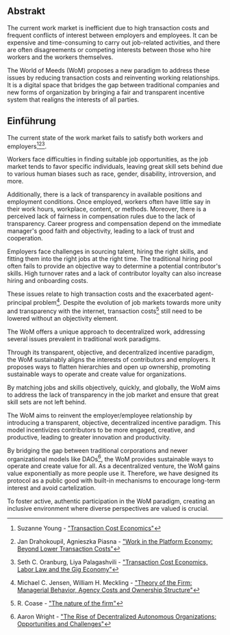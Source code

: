 ## Abstrakt

The current work market is inefficient due to high transaction costs and frequent conflicts of interest between employers and employees. It can be expensive and time-consuming to carry out job-related activities, and there are often disagreements or competing interests between those who hire workers and the workers themselves.

The World of Meeds (WoM) proposes a new paradigm to address these issues by reducing transaction costs and reinventing working relationships. It is a digital space that bridges the gap between traditional companies and new forms of organization by bringing a fair and transparent incentive system that realigns the interests of all parties.

## Einführung

The current state of the work market fails to satisfy both workers and employers[^1][^2][^3].

Workers face difficulties in finding suitable job opportunities, as the job market tends to favor specific individuals, leaving great skill sets behind due to various human biases such as race, gender, disability, introversion, and more.

Additionally, there is a lack of transparency in available positions and employment conditions. Once employed, workers often have little say in their work hours, workplace, content, or methods. Moreover, there is a perceived lack of fairness in compensation rules due to the lack of transparency. Career progress and compensation depend on the immediate manager's good faith and objectivity, leading to a lack of trust and cooperation.

Employers face challenges in sourcing talent, hiring the right skills, and fitting them into the right jobs at the right time. The traditional hiring pool often fails to provide an objective way to determine a potential contributor's skills. High turnover rates and a lack of contributor loyalty can also increase hiring and onboarding costs.

These issues relate to high transaction costs and the exacerbated agent-principal problem[^4]. Despite the evolution of job markets towards more unity and transparency with the internet, transaction costs[^5] still need to be lowered without an objectivity element.

The WoM offers a unique approach to decentralized work, addressing several issues prevalent in traditional work paradigms.

Through its transparent, objective, and decentralized incentive paradigm, the WoM sustainably aligns the interests of contributors and employers. It proposes ways to flatten hierarchies and open up ownership, promoting sustainable ways to operate and create value for organizations.

By matching jobs and skills objectively, quickly, and globally, the WoM aims to address the lack of transparency in the job market and ensure that great skill sets are not left behind.

The WoM aims to reinvent the employer/employee relationship by introducing a transparent, objective, decentralized incentive paradigm. This model incentivizes contributors to be more engaged, creative, and productive, leading to greater innovation and productivity.

By bridging the gap between traditional corporations and newer organizational models like DAOs[^6], the WoM provides sustainable ways to operate and create value for all. As a decentralized venture, the WoM gains value exponentially as more people use it. Therefore, we have designed its protocol as a public good with built-in mechanisms to encourage long-term interest and avoid cartelization.

To foster active, authentic participation in the WoM paradigm, creating an inclusive environment where diverse perspectives are valued is crucial.


[^1]: Suzanne Young - ["Transaction Cost Economics"](https://www.academia.edu/24703426/Transaction_Cost_Economics)
[^2]: Jan Drahokoupil, Agnieszka Piasna - ["Work in the Platform Economy: Beyond Lower Transaction Costs"](https://www.intereconomics.eu/contents/year/2017/number/6/article/work-in-the-platform-economy-beyond-lower-transaction-costs.html)
[^3]: Seth C. Oranburg, Liya Palagashvili - ["Transaction Cost Economics, Labor Law and the Gig Economy"](https://dsc.duq.edu/cgi/viewcontent.cgi?article=1115&context=law-faculty-scholarship)
[^4]: Michael C. Jensen, William H. Meckling - ["Theory of the Firm: Managerial Behavior, Agency Costs and Ownership Structure"](https://www.sfu.ca/~wainwrig/Econ400/jensen-meckling.pdf)
[^5]: R. Coase - ["The nature of the firm"](http://econdse.org/wp-content/uploads/2014/09/firm-coase.pdf)
[^6]: Aaron Wright - ["The Rise of Decentralized Autonomous Organizations: Opportunities and Challenges"](https://stanford-jblp.pubpub.org/pub/rise-of-daos/release/1)